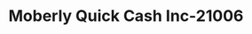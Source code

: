 ---
f_zip-code: 65270
f_state-code: MO
title: Moberly Quick Cash Inc-21006
f_phone: 660-263-0208
f_city-only: Moberly
f_address: 1625 N Morley Street Moberly
f_location-unique-id: '21006'
slug: moberly-quick-cash-inc-21006
updated-on: '2024-05-30T13:46:58.046Z'
created-on: '2024-05-30T13:36:59.803Z'
published-on: '2024-05-30T13:54:32.469Z'
f_city-state: cms/city/moberly-mo.md
f_company: cms/company/moberly-quick-cash-inc.md
f_state: cms/state/missouri.md
layout: '[payday-loan].html'
tags: payday-loan
---